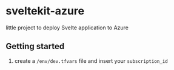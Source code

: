 # sveltekit-azure

little project to deploy Svelte application to Azure

## Getting started

1. create a `/env/dev.tfvars` file and insert your `subscription_id` 

